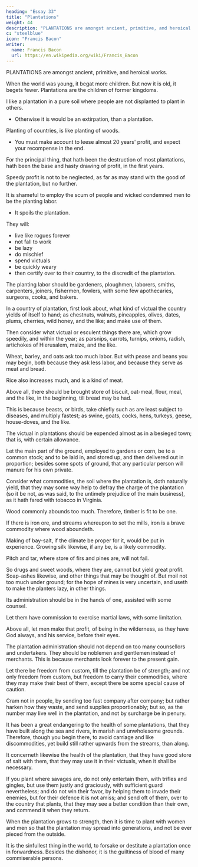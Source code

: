 ```yaml
---
heading: "Essay 33"
title: "Plantations"
weight: 44
description: "PLANTATIONS are amongst ancient, primitive, and heroical works."
c: "steelblue"
icon: "Francis Bacon"
writer:
  name: Francis Bacon
  url: https://en.wikipedia.org/wiki/Francis_Bacon
---
```



PLANTATIONS are amongst ancient, primitive, and heroical works. 

When the world was young, it begat more children. But now it is old, it begets fewer. Plantations are the children of former kingdoms.

I like a plantation in a pure soil where people are not displanted to plant in others. 
- Otherwise it is would be an extirpation, than a plantation. 

Planting of countries, is like planting of woods.
- You must make account to leese almost 20 years' profit, and expect your recompense in the end. 

For the principal thing, that hath been the destruction of most plantations, hath been the base and hasty drawing of profit, in the first years. 

Speedy profit is not to be neglected, as far as may stand with the good of the plantation, but no further.

It is shameful to employ the scum of people and wicked condemned men to be the planting labor.
 <!-- people with whom you plant. -->
- It spoils the plantation.

They will:
- live like rogues forever
- not fall to work
- be lazy
- do mischief
- spend victuals
- be quickly weary
- then certify over to their country, to the discredit of the plantation. 

The planting labor should be gardeners, ploughmen, laborers, smiths, carpenters, joiners, fishermen, fowlers, with some few apothecaries, surgeons, cooks, and bakers. 

In a country of plantation, first look about, what kind of victual the country yields of itself to hand; as chestnuts, walnuts, pineapples, olives, dates, plums, cherries, wild honey, and the like; and make use of them.

Then consider what victual or esculent things there are, which grow speedily, and within the year; as parsnips, carrots, turnips, onions, radish, artichokes of Hierusalem, maize, and the like. 

Wheat, barley, and oats ask too much labor. But with pease and beans you may begin, both because they ask less labor, and because they serve as meat and bread.

Rice also increases much, and is a kind of meat.

Above all, there should be brought store of biscuit, oat-meal, flour, meal, and the like, in the beginning, till bread may be had.

This is because beasts, or birds, take chiefly such as are least subject to diseases, and multiply fastest; as swine, goats, cocks, hens, turkeys, geese, house-doves, and the like. 

The victual in plantations should be expended almost as in a besieged town; that is, with certain allowance. 

Let the main part of the ground, employed to gardens or corn, be to a common stock; and to be laid in, and stored up, and then delivered out in proportion; besides some spots of ground, that any particular person will manure for his own private. 

Consider what commodities, the soil where the plantation is, doth naturally yield, that they may some way help to defray the charge of the plantation (so it be not, as was said, to the untimely prejudice of the main business), as it hath fared with tobacco in Virginia. 

Wood commonly abounds too much. Therefore, timber is fit to be one. 

If there is iron ore, and streams whereupon to set the mills, iron is a brave commodity where wood aboundeth. 

Making of bay-salt, if the climate be proper for it, would be put in experience. Growing silk likewise, if any be, is a likely commodity. 

Pitch and tar, where store of firs and pines are, will not fail. 

So drugs and sweet woods, where they are, cannot but yield great profit. Soap-ashes likewise, and other things that may be thought of. But moil not too much under ground; for the hope of mines is very uncertain, and useth to make the planters lazy, in other things. 

Its administration should be in the hands of one, assisted with some counsel.

Let them have commission to exercise martial laws, with some limitation.

Above all, let men make that profit, of being in the wilderness, as they have God always, and his service, before their eyes. 

The plantation administration should not depend on too many counsellors and undertakers. They should be noblemen and gentlemen instead of merchants. This is because merchants look forever to the present gain. 

Let there be freedom from custom, till the plantation be of strength; and not only freedom from custom, but freedom to carry their commodities, where they may make their best of them, except there be some special cause of caution. 

Cram not in people, by sending too fast company after company; but rather harken how they waste, and send supplies proportionably; but so, as the number may live well in the plantation, and not by surcharge be in penury. 

It has been a great endangering to the health of some plantations, that they have built along the sea and rivers, in marish and unwholesome grounds. Therefore, though you begin there, to avoid carriage and like discommodities, yet build still rather upwards from the streams, than along. 

It concerneth likewise the health of the plantation, that they have good store of salt with them, that they may use it in their victuals, when it shall be necessary. 

If you plant where savages are, do not only entertain them, with trifles and gingles, but use them justly and graciously, with sufficient guard nevertheless; and do not win their favor, by helping them to invade their enemies, but for their defence it is not amiss; and send oft of them, over to the country that plants, that they may see a better condition than their own, and commend it when they return. 

When the plantation grows to strength, then it is time to plant with women and men so that the plantation may spread into generations, and not be ever pieced from the outside. 

It is the sinfullest thing in the world, to forsake or destitute a plantation once in forwardness. Besides the dishonor, it is the guiltiness of blood of many commiserable persons.
